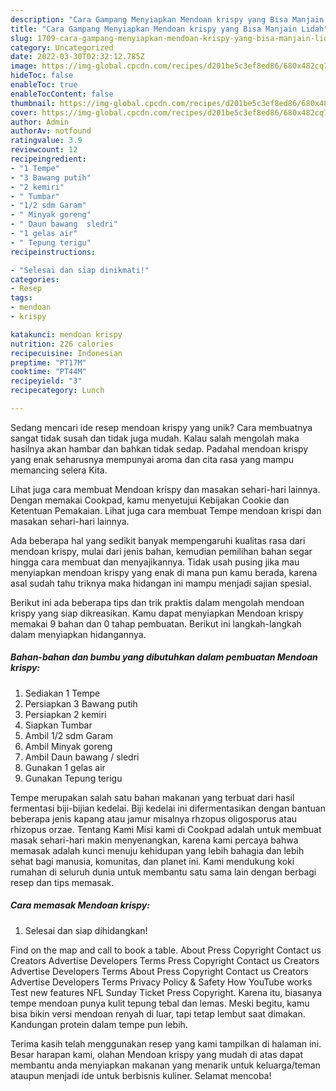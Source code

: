 ```yaml
---
description: "Cara Gampang Menyiapkan Mendoan krispy yang Bisa Manjain Lidah"
title: "Cara Gampang Menyiapkan Mendoan krispy yang Bisa Manjain Lidah"
slug: 1709-cara-gampang-menyiapkan-mendoan-krispy-yang-bisa-manjain-lidah
category: Uncategorized
date: 2022-03-30T02:32:12.785Z
image: https://img-global.cpcdn.com/recipes/d201be5c3ef8ed86/680x482cq70/mendoan-krispy-foto-resep-utama.jpg
hideToc: false
enableToc: true
enableTocContent: false
thumbnail: https://img-global.cpcdn.com/recipes/d201be5c3ef8ed86/680x482cq70/mendoan-krispy-foto-resep-utama.jpg
cover: https://img-global.cpcdn.com/recipes/d201be5c3ef8ed86/680x482cq70/mendoan-krispy-foto-resep-utama.jpg
author: Admin
authorAv: notfound
ratingvalue: 3.9
reviewcount: 12
recipeingredient:
- "1 Tempe"
- "3 Bawang putih"
- "2 kemiri"
- " Tumbar"
- "1/2 sdm Garam"
- " Minyak goreng"
- " Daun bawang  sledri"
- "1 gelas air"
- " Tepung terigu"
recipeinstructions:

- "Selesai dan siap dinikmati!"
categories:
- Resep
tags:
- mendoan
- krispy

katakunci: mendoan krispy 
nutrition: 226 calories
recipecuisine: Indonesian
preptime: "PT17M"
cooktime: "PT44M"
recipeyield: "3"
recipecategory: Lunch

---
```





Sedang mencari ide resep mendoan krispy yang unik? Cara membuatnya sangat tidak susah dan tidak juga mudah. Kalau salah mengolah maka hasilnya akan hambar dan bahkan tidak sedap. Padahal mendoan krispy yang enak seharusnya mempunyai aroma dan cita rasa yang mampu memancing selera Kita.





Lihat juga cara membuat Mendoan krispy dan masakan sehari-hari lainnya. Dengan memakai Cookpad, kamu menyetujui Kebijakan Cookie dan Ketentuan Pemakaian. Lihat juga cara membuat Tempe mendoan krispi dan masakan sehari-hari lainnya.

Ada beberapa hal yang sedikit banyak mempengaruhi kualitas rasa dari mendoan krispy, mulai dari jenis bahan, kemudian pemilihan bahan segar hingga cara membuat dan menyajikannya. Tidak usah pusing jika mau menyiapkan mendoan krispy yang enak di mana pun kamu berada, karena asal sudah tahu triknya maka hidangan ini mampu menjadi sajian spesial.






Berikut ini ada beberapa tips dan trik praktis dalam mengolah mendoan krispy yang siap dikreasikan. Kamu dapat menyiapkan Mendoan krispy memakai 9 bahan dan 0 tahap pembuatan. Berikut ini langkah-langkah dalam menyiapkan hidangannya.

<!--inarticleads1-->

##### Bahan-bahan dan bumbu yang dibutuhkan dalam pembuatan Mendoan krispy:

1. Sediakan 1 Tempe
1. Persiapkan 3 Bawang putih
1. Persiapkan 2 kemiri
1. Siapkan  Tumbar
1. Ambil 1/2 sdm Garam
1. Ambil  Minyak goreng
1. Ambil  Daun bawang / sledri
1. Gunakan 1 gelas air
1. Gunakan  Tepung terigu


Tempe merupakan salah satu bahan makanan yang terbuat dari hasil fermentasi biji-bijian kedelai. Biji kedelai ini difermentasikan dengan bantuan beberapa jenis kapang atau jamur misalnya rhzopus oligosporus atau rhizopus orzae. Tentang Kami Misi kami di Cookpad adalah untuk membuat masak sehari-hari makin menyenangkan, karena kami percaya bahwa memasak adalah kunci menuju kehidupan yang lebih bahagia dan lebih sehat bagi manusia, komunitas, dan planet ini. Kami mendukung koki rumahan di seluruh dunia untuk membantu satu sama lain dengan berbagi resep dan tips memasak. 

<!--inarticleads2-->

##### Cara memasak Mendoan krispy:


1. Selesai dan siap dihidangkan!

Find on the map and call to book a table. About Press Copyright Contact us Creators Advertise Developers Terms Press Copyright Contact us Creators Advertise Developers Terms About Press Copyright Contact us Creators Advertise Developers Terms Privacy Policy &amp; Safety How YouTube works Test new features NFL Sunday Ticket Press Copyright. Karena itu, biasanya tempe mendoan punya kulit tepung tebal dan lemas. Meski begitu, kamu bisa bikin versi mendoan renyah di luar, tapi tetap lembut saat dimakan. Kandungan protein dalam tempe pun lebih. 

Terima kasih telah menggunakan resep yang kami tampilkan di halaman ini. Besar harapan kami, olahan Mendoan krispy yang mudah di atas dapat membantu anda menyiapkan makanan yang menarik untuk keluarga/teman ataupun menjadi ide untuk berbisnis kuliner. Selamat mencoba!
